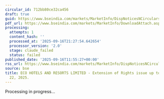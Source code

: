 ```yaml
---
circular_id: 712bb80ce32ca456
draft: true
guid: https://www.bseindia.com/markets/MarketInfo/DispNoticesNCirculars.aspx?Noticeid={B83A9173-57F7-4C36-8300-F80BF5EA0014}&noticeno=20250916-46&dt=09/16/2025&icount=46&totcount=79&flag=0
pdf_url: https://www.bseindia.com/markets/MarketInfo/DownloadAttach.aspx?id=20250916-46&attachedId=f5def826-0fa3-44b1-af5d-bd5edc1d3d60
processing:
  attempts: 1
  content_hash: ''
  processed_at: '2025-09-16T21:27:54.642654'
  processor_version: '2.0'
  stage: claude_failed
  status: failed
published_date: '2025-09-16T11:55:27+00:00'
rss_url: https://www.bseindia.com/markets/MarketInfo/DispNoticesNCirculars.aspx?Noticeid={B83A9173-57F7-4C36-8300-F80BF5EA0014}&noticeno=20250916-46&dt=09/16/2025&icount=46&totcount=79&flag=0
source: bse
title: ECO HOTELS AND RESORTS LIMITED - Extension of Rights issue up to Monday, September
  22, 2025.
---
```


Processing in progress...